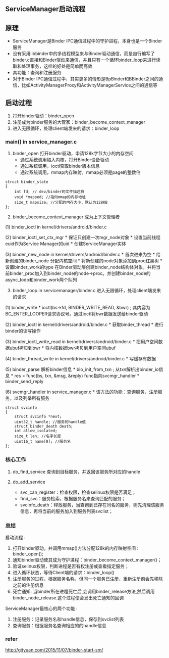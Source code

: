 ## ServiceManager启动流程

## 原理
* ServiceManager是Binder IPC通信过程中的守护进程，本身也是一个Binder服务
* 没有采用libbinder中的多线程模型来与Binder驱动通信，而是自行编写了binder.c直接和Binder驱动来通信，并且只有一个循环binder_loop来进行读取和处理事务，这样的好处是简单而高效
* 其功能：查询和注册服务
* 对于Binder IPC通信过程中，其实更多的情形是BpBinder和BBinder之间的通信，比如ActivityManagerProxy和ActivityManagerService之间的通信等

## 启动过程
1. 打开binder驱动：binder_open
2. 注册成为binder服务的大管家：binder_become_context_manager
3. 进入无限循环，处理client端发来的请求：binder_loop

### main() in service_manager.c
1. binder_open
打开binder驱动，申请128k字节大小的内存空间
    * 通过系统调用陷入内核，打开Binder设备驱动
    * 通过系统调用，ioctl获取binder版本信息
    * 通过系统调用，mmap内存映射，mmap必须是page的整数倍
```
struct binder_state
{
    int fd; // dev/binder的文件描述符
    void *mapped; //指向mmap的内存地址
    size_t mapsize; //分配的内存大小，默认为128KB
};
```


2. binder_become_context_manager
成为上下文管理者

(1) binder_ioctl in kernel/drivers/android/binder.c

(2) binder_ioctl_set_ctx_mgr
    * 保证只创建一次mgr_node对象
    * 设置当前线程euid作为Service Manager的uid
    * 创建ServiceManager实体
    
(3) binder_new_node in kernel/drivers/android/binder.c
    * 首次进来为空
    * 给新创建的binder_node 分配内核空间
    * 将新创建的node对象添加到proc红黑树
    * 设置binder_work的type
在Binder驱动层创建binder_node结构体对象，并将当前binder_proc加入到binder_node的node->proc。并创建binder_node的async_todo和binder_work两个队列

3. binder_loop in servicemanager/binder.c
进入无限循环，处理client端发来的请求

(1) binder_write
    * ioctl(bs->fd, BINDER_WRITE_READ, &bwr) ; 
    其内容为BC_ENTER_LOOPER请求协议号。通过ioctl将bwr数据发送给binder驱动

(2) binder_ioctl in kernel/drivers/android/binder.c
    * 获取binder_thread
    * 进行binder的读写操作

(3) binder_ioctl_write_read in kernel/drivers/android/binder.c
    * 把用户空间数据ubuf拷贝到bwr
    * 将内核数据bwr拷贝到用户空间ubuf
    
(4) binder_thread_write in kernel/drivers/android/binder.c
    * 写缓存有数据
    
(5) binder_parse 解析binder信息
    * bio_init_from_txn ; 从txn解析出binder_io信息
    * res = func(bs, txn, &msg, &reply)
    func指向svcmgr_handler
    * binder_send_reply
    
(6) svcmgr_handler in  service_manager.c
    * 该方法的功能：查询服务，注册服务，以及列举所有服务
```
struct svcinfo
{
    struct svcinfo *next;
    uint32_t handle; //服务的handle值
    struct binder_death death;
    int allow_isolated;
    size_t len; //名字长度
    uint16_t name[0]; //服务名
};
```
    
### 核心工作

1. do_find_service
查询到目标服务，并返回该服务所对应的handle

2. do_add_service
    * svc_can_register：检查权限，检查selinux权限是否满足；
    * find_svc：服务检索，根据服务名来查询匹配的服务；
    * svcinfo_death：释放服务，当查询到已存在同名的服务，则先清理该服务信息，再将当前的服务加入到服务列表svclist；
    
    
### 总结
启动流程 : 
1. 打开binder驱动，并调用mmap()方法分配128k的内存映射空间 : binder_open();
2. 通知binder驱动使其成为守护进程：binder_become_context_manager()；
3. 验证selinux权限，判断进程是否有权注册或查看指定服务；
4. 进入循环状态，等待Client端的请求：binder_loop()
5. 注册服务的过程，根据服务名称，但同一个服务已注册，重新注册前会先移除之前的注册信息
6. 死亡通知: 当binder所在进程死亡后,会调用binder_release方法,然后调用binder_node_release.这个过程便会发出死亡通知的回调

ServiceManager最核心的两个功能 : 
1. 注册服务：记录服务名和handle信息，保存到svclist列表
2. 查询服务：根据服务名查询相应的的handle信息

### refer
http://gityuan.com/2015/11/07/binder-start-sm/